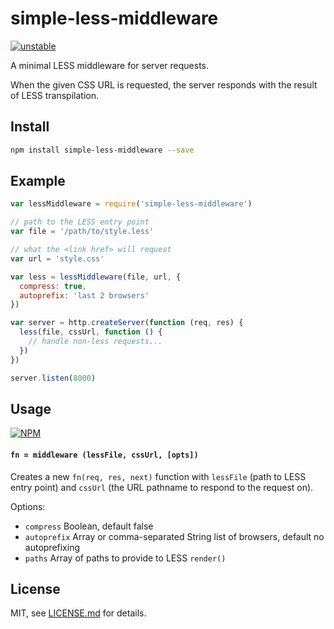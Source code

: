 # simple-less-middleware

[![unstable](http://badges.github.io/stability-badges/dist/unstable.svg)](http://github.com/badges/stability-badges)

A minimal LESS middleware for server requests.

When the given CSS URL is requested, the server responds with the result of LESS transpilation.

## Install

```sh
npm install simple-less-middleware --save
```

## Example

```js
var lessMiddleware = require('simple-less-middleware')

// path to the LESS entry point
var file = '/path/to/style.less'

// what the <link href> will request
var url = 'style.css'

var less = lessMiddleware(file, url, {
  compress: true,
  autoprefix: 'last 2 browsers'
})

var server = http.createServer(function (req, res) {
  less(file, cssUrl, function () {
    // handle non-less requests...
  })
})

server.listen(8000)
```

## Usage

[![NPM](https://nodei.co/npm/simple-less-middleware.png)](https://www.npmjs.com/package/simple-less-middleware)

#### `fn = middleware (lessFile, cssUrl, [opts])`

Creates a new `fn(req, res, next)` function with `lessFile` (path to LESS entry point) and `cssUrl` (the URL pathname to respond to the request on).

Options:

- `compress` Boolean, default false
- `autoprefix` Array or comma-separated String list of browsers, default no autoprefixing
- `paths` Array of paths to provide to LESS `render()`

## License

MIT, see [LICENSE.md](http://github.com/mattdesl/simple-less-middleware/blob/master/LICENSE.md) for details.
